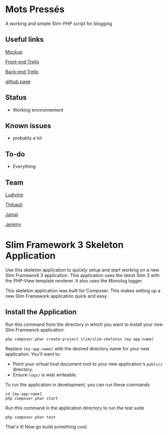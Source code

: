 # Mots Pressés

A working and simple Slim-PHP script for blogging

## Useful links

[Mockup](https://balsamiq.cloud/sei7jok/po0krtx/r44C8)

[Front-end Trello](https://trello.com/b/s88qJWJX/front-end)

[Back-end Trello](https://trello.com/b/8FG1QsnB/back-end)

[github page](https://rabujev.github.io/blog-php/layout)

## Status

- Working environnement

## Known issues

- probably a lot

## To-do

- Everything

## Team
[Ludivine](https://github.com/LudivineHay)

[Thibault](https://github.com/ThibautJanssens)

[Jamal](https://github.com/rabujev)

[Jeremy](https://github.com/scalajeremy)


# Slim Framework 3 Skeleton Application

Use this skeleton application to quickly setup and start working on a new Slim Framework 3 application. This application uses the latest Slim 3 with the PHP-View template renderer. It also uses the Monolog logger.

This skeleton application was built for Composer. This makes setting up a new Slim Framework application quick and easy.

## Install the Application

Run this command from the directory in which you want to install your new Slim Framework application.

    php composer.phar create-project slim/slim-skeleton [my-app-name]

Replace `[my-app-name]` with the desired directory name for your new application. You'll want to:

* Point your virtual host document root to your new application's `public/` directory.
* Ensure `logs/` is web writeable.

To run the application in development, you can run these commands

	cd [my-app-name]
	php composer.phar start

Run this command in the application directory to run the test suite

	php composer.phar test

That's it! Now go build something cool.
